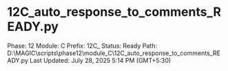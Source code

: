 # 12C_auto_response_to_comments_READY.py

Phase: 12
Module: C
Prefix: 12C_
Status: Ready
Path: D:\MAGIC\scripts\phase12\module_C\12C_auto_response_to_comments_READY.py
Last Updated: July 28, 2025 5:14 PM (GMT+5:30)